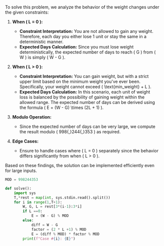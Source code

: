 To solve this problem, we analyze the behavior of the weight changes under the given constraints:

1. **When \( L = 0 \):**
   - **Constraint Interpretation:** You are not allowed to gain any weight. Therefore, each day you either lose 1 unit or stay the same in a deterministic manner.
   - **Expected Days Calculation:** Since you must lose weight deterministically, the expected number of days to reach \( G \) from \( W \) is simply \( W - G \).

2. **When \( L > 0 \):**
   - **Constraint Interpretation:** You can gain weight, but with a strict upper limit based on the minimum weight you've ever been. Specifically, your weight cannot exceed \( \text{min\_weight} + L \).
   - **Expected Days Calculation:** In this scenario, each unit of weight loss is balanced by the possibility of gaining weight within the allowed range. The expected number of days can be derived using the formula \( E = (W - G) \times (2L + 1) \).
   
3. **Modulo Operation:**
   - Since the expected number of days can be very large, we compute the result modulo \( 998{,}244{,}353 \) as required.

4. **Edge Cases:**
   - Ensure to handle cases where \( L = 0 \) separately since the behavior differs significantly from when \( L > 0 \).

Based on these findings, the solution can be implemented efficiently even for large inputs.

```python
MOD = 998244353

def solve():
    import sys
    T,*rest = map(int, sys.stdin.read().split())
    for i in range(1,T+1):
        W, G, L = rest[3*(i-1):3*i]
        if L ==0:
            E = (W - G) % MOD
        else:
            diff = W - G
            factor = (2 * L +1) % MOD
            E = (diff % MOD) * factor % MOD
        print(f"Case #{i}: {E}")
```